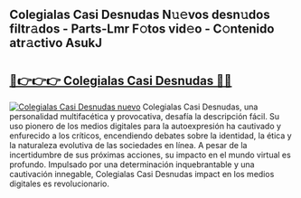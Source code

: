 ## Colegialas Casi Desnudas N𝚞𝚎vos desn𝚞dos filtr𝚊dos - Parts-Lmr F𝚘tos vid𝚎o - C𝚘ntenido atr𝚊ctivo AsukJ

# <h2><a href="http://mb4itgs.tromn.icu/?c=Colegialas+Casi+Desnudas">🔗👉👉👉 Colegialas Casi Desnudas 🔗🔗</a></h2>

[![Colegialas Casi Desnudas nuevo](https://i.imgur.com/pEAQMta.gif)](http://mb4itgs.tromn.icu/?c=Colegialas+Casi+Desnudas)
Colegialas Casi Desnudas, una personalidad multifacética y provocativa, desafía la descripción fácil. Su uso pionero de los medios digitales para la autoexpresión ha cautivado y enfurecido a los críticos, encendiendo debates sobre la identidad, la ética y la naturaleza evolutiva de las sociedades en línea. A pesar de la incertidumbre de sus próximas acciones, su impacto en el mundo virtual es profundo. Impulsado por una determinación inquebrantable y una cautivación innegable, Colegialas Casi Desnudas impact en los medios digitales es revolucionario.
